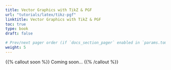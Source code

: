 ```yaml
---
title: Vector Graphics with TikZ & PGF
url: "tutorials/latex/tikz-pgf"
linktitle: Vector Graphics with TikZ & PGF
toc: true
type: book
draft: false

# Prev/next pager order (if `docs_section_pager` enabled in `params.toml`)
weight: 5
---
```


{{% callout soon %}}
Coming soon...
{{% /callout %}}